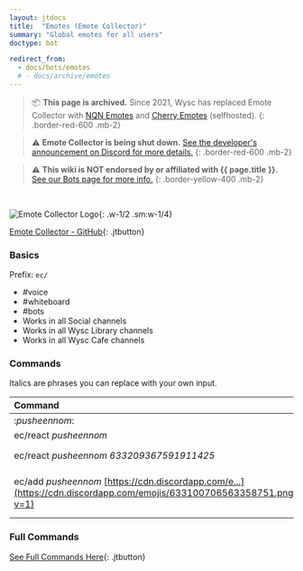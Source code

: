 ```yaml
---
layout: jtdocs
title:  "Emotes (Emote Collector)"
summary: "Global emotes for all users"
doctype: bot

redirect_from:
  - docs/bots/emotes
  # - docs/archive/emotes
---
```


> 📦 **This page is archived.** Since 2021, Wysc has replaced Emote Collector with [NQN Emotes](https://nqn.blue) and [Cherry Emotes](https://thymedev.github.io/coffee/emotes/) (selfhosted).
{: .border-red-600 .mb-2}

> ⚠️ **Emote Collector is being shut down.** [See the developer's announcement on Discord for more details.](https://github.com/EmoteBot/EmoteCollector/issues/83)
{: .border-red-600 .mb-2}

> ⚠️ **This wiki is NOT endorsed by or affiliated with {{ page.title }}.** [See our Bots page for more info.](/docs/bots)
{: .border-yellow-400 .mb-2}

<br />

![Emote Collector Logo](https://avatars3.githubusercontent.com/u/64573773){: .w-1/2 .sm:w-1/4}

[Emote Collector - GitHub](https://github.com/EmoteBot/EmoteCollector){: .jtbutton}

### Basics

Prefix: `ec/`

* \#voice
* \#whiteboard
* \#bots
* Works in all Social channels
* Works in all Wysc Library channels
* Works in all Wysc Cafe channels

### Commands

Italics are phrases you can replace with your own input.

| Command | Description |
| :--- | :--- |
| :_pusheennom_: | Sends _pusheennom_ emote in chat |
| ec/react _pusheennom_ | Reacts to most recent message with _pusheennom_ |
| ec/react _pusheennom 633209367591911425_ | Reacts to message by ID with _pusheennom_ \([How to get message ID?](https://support.discordapp.com/hc/en-us/articles/206346498-Where-can-I-find-my-User-Server-Message-ID-)\) |
| ec/add _pusheennom_ [https://cdn.discordapp.com/e...](https://cdn.discordapp.com/emojis/633100706563358751.png?v=1) | Add new _pusheennom_ emoji with image link [https://cdn.discordapp.com/e...](https://cdn.discordapp.com/emojis/633100706563358751.png?v=1) |



### Full Commands

[See Full Commands Here](https://github.com/EmoteBot/EmoteCollector){: .jtbutton}
